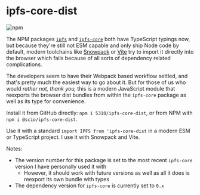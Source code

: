 # ipfs-core-dist

![npm](https://img.shields.io/npm/v/scio/ipfs-core-dist)

The NPM packages [`ipfs`](https://www.npmjs.com/package/ipfs) and [`ipfs-core`](https://www.npmjs.com/package/ipfs-core) both have TypeScript typings now, but because they're still not ESM capable and only ship Node code by default, modern toolchains like [Snowpack](https://www.snowpack.dev/) or [Vite](https://vitejs.dev/) try to import it directly into the browser which fails because of all sorts of dependency related complications.

The developers seem to have their Webpack based workflow settled, and that's pretty much the easiest way to go about it. But for those of us who would _rather not, thank you,_ this is a modern JavaScript module that reexports the browser dist bundles from within the `ipfs-core` package as well as its type for convenience.

Install it from GitHub directly: `npm i 5310/ipfs-core-dist`, or from NPM with `npm i @scio/ipfs-core-dist`.

Use it with a standard `import IPFS from 'ipfs-core-dist` in a modern ESM or TypeScript project. I use it with Snowpack and Vite.

Notes:
- The version number for this package is set to the most recent `ipfs-core `version I have personally used it with
  - However, it should work with future versions as well as all it does is reexport its own bundle with types
- The dependency version for `ipfs-core` is currently set to `0.x`
